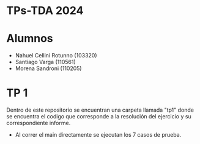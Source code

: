 # TPs-TDA 2024

# Alumnos
- Nahuel Cellini Rotunno (103320)
- Santiago Varga (110561)
- Morena Sandroni (110205)

# TP 1

Dentro de este repositorio se encuentran una carpeta llamada "tp1" donde se encuentra el codigo que corresponde a la resolución del ejercicio y su correspondiente informe.
  - Al correr el main directamente se ejecutan los 7 casos de prueba.
      
